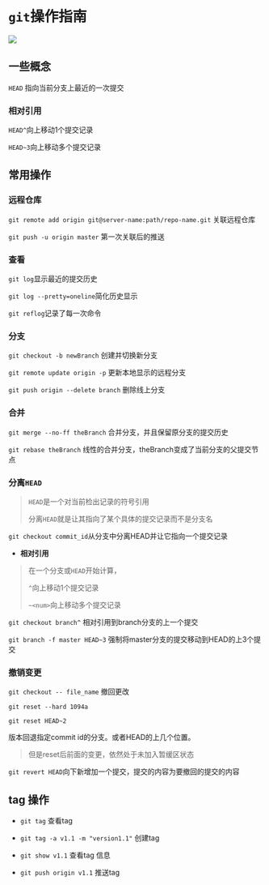 # `git`操作指南 #



![](http://file.wangsijie.top/18-5-22/91985389.jpg)



## 一些概念 ##

`HEAD` 指向当前分支上最近的一次提交



### 相对引用 ###

`HEAD^`向上移动1个提交记录

`HEAD~3`向上移动多个提交记录



## 常用操作 ##



### 远程仓库 ###

`git remote add origin git@server-name:path/repo-name.git` 关联远程仓库

`git push -u origin master` 第一次关联后的推送



### 查看 ###

`git log`显示最近的提交历史

`git log --pretty=oneline`简化历史显示

`git reflog`记录了每一次命令



### 分支 ###

`git checkout -b newBranch` 创建并切换新分支 

`git remote update origin -p` 更新本地显示的远程分支

`git push origin --delete branch` 删除线上分支



### 合并 ###

`git merge --no-ff theBranch` 合并分支，并且保留原分支的提交历史

`git rebase theBranch` 线性的合并分支，theBranch变成了当前分支的父提交节点 



### 分离`HEAD` ###

> `HEAD`是一个对当前检出记录的符号引用
>
> 分离`HEAD`就是让其指向了某个具体的提交记录而不是分支名

`git checkout commit_id`从分支中分离HEAD并让它指向一个提交记录



- **相对引用**

> 在一个分支或`HEAD`开始计算，
>
> `^`向上移动1个提交记录
>
> `~<num>`向上移动多个提交记录

`git checkout branch^` 相对引用到branch分支的上一个提交

`git branch -f master HEAD~3` 强制将master分支的提交移动到HEAD的上3个提交





### 撤销变更 ###

`git checkout -- file_name` 撤回更改

`git reset --hard 1094a` 

`git reset HEAD~2`

版本回退指定commit id的分支。或者HEAD的上几个位置。

> 但是reset后前面的变更，依然处于未加入暂缓区状态

`git revert HEAD`向下新增加一个提交，提交的内容为要撤回的提交的内容



## tag 操作 ##



- `git tag` 查看tag

- `git tag -a v1.1 -m "version1.1"` 创建tag
- `git show v1.1` 查看tag 信息
- `git push origin v1.1` 推送tag